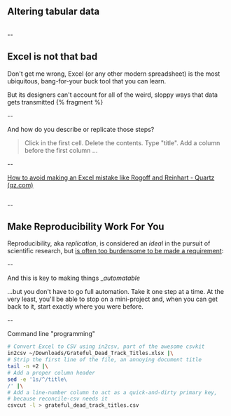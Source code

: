 ## Altering tabular data 

<img data-src="images/dead-spreadsheet.png">

--


## Excel is not that bad

Don't get me wrong, Excel (or any other modern spreadsheet) is the most ubiquitous, bang-for-your buck tool that you can learn.

But its designers can't account for all of the weird, sloppy ways that data gets transmitted {% fragment %}

--

And how do you describe or replicate those steps?

> Click in the first cell. Delete the contents. Type "title". Add a column before the first column ...

--

[How to avoid making an Excel mistake like Rogoff and Reinhart - Quartz (qz.com)](http://qz.com/75119/how-to-avoid-making-an-excel-mistake-like-rogoff-and-reinhart/) 

<img data-src="images/reinhartrogoffexcelqz.png">

--

## Make Reproducibility Work For You


Reproducibility, aka _replication_, is considered an _ideal_ in the pursuit of scientific research, but [is often too burdensome to be made a requirement](http://www.nature.com/news/first-results-from-psychology-s-largest-reproducibility-test-1.17433):

--

And this is key to making things __automatable_

...but you don't have to go full automation. Take it one step at a time. At the very least, you'll be able to stop on a mini-project and, when you can get back to it, start exactly where you were before.

--

Command line "programming"

~~~sh
# Convert Excel to CSV using in2csv, part of the awesome csvkit
in2csv ~/Downloads/Grateful_Dead_Track_Titles.xlsx |\
# Strip the first line of the file, an annoying document title
tail -n +2 |\
# Add a proper column header
sed -e '1s/^/title\
/' |\
# Add a line-number column to act as a quick-and-dirty primary key,
# because reconcile-csv needs it
csvcut -l > grateful_dead_track_titles.csv
~~~
